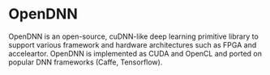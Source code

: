 # OpenDNN

OpenDNN is an open-source, cuDNN-like deep learning primitive library to support various framework and hardware architectures such as FPGA and acceleartor.
OpenDNN is implemented as CUDA and OpenCL and ported on popular DNN frameworks (Caffe, Tensorflow).
